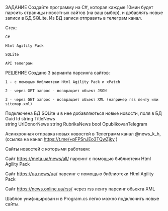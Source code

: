 ЗАДАНИЕ
Создайте программу на C#, которая каждые 10мин будет парсить страницы новостных сайтов (на ваш выбор), и добавлять новые записи в БД SQLite.
Из БД записи отправить в телеграм канал. 

Стек:
	
	C#
	
	Html Agility Pack
	
	SQLite
	
	API телеграм	
 


РЕШЕНИЕ
Создано 3 варианта парсинга сайтов:
	
	1 - с помощью библиотеки Html Agility Pack и xPatch
	
	2 - через GET запрос - возвращает объект JSON
	
	3 - через GET запрос - возвращает объект XML (например rss ленту или sitemap.xml)

Подключена БД SQLite и в нее добавляються новые новости, поля в БД
 Guid Id 
 string TitleNews  
 string UrlDonorNews 
 string RubrikaNews 
 bool OpublikovanTelegram 
		
		
Асинхронная отправка новых новостей в Телеграмм канал @news_k_h, (ссылка на канал https://t.me/+pFPSnJEo3TQwZjky )

Сайты новостей с которыми работаем:

Сайт https://meta.ua/news/all/ парсинг с помощью библиотеки Html Agility Pack 

Сайт https://ua.news/ua/ парсинг с помощью библиотеки Html Agility Pack 

Сайт https://news.online.ua/rss/ через rss ленту парсинг обьекта XML

Шаблон унифицирован и в Program.cs легко можно подключить новые сайты.



